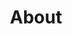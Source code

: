---
title: About
permalink: /about/
layout: flow
js-package: about
css-package: about
jumbotron:
  triangle-divider: true
  title: About
  description: >-
    If you work on open source software for Arm platforms, Linaro Connect is the
    place to be to understand the latest developments and work directly with the
    most active engineers and maintainers in the ecosystem.
  carousel-images:
    - /assets/images/content/bkk19-group-photo.jpg
    - /assets/images/content/lcu14.jpg
    - /assets/images/content/lcu13.jpg
    - /assets/images/content/lce13.jpg
    - /assets/images/content/lca14.jpg
    - /assets/images/content/lca13.jpg
    - /assets/images/content/las16.jpg
    - /assets/images/content/hkg15.jpg
    - /assets/images/content/bud17.jpg
    - /assets/images/content/bkk16.jpg

flow:
    - row: container_row 
    #   style: dark
      items:
        - format: text
          style: text-center
          content: >
                Every six months, over 300 of the world's leading open source engineers working on Arm get together for a full week of engineering sessions and hacking at Linaro Connect. Linaro Connect Bangkok has now ended. The next Connect will be held in San Diego California September 23-27, 2019. Registration will be announced in May 2019.


                To view slides or videos from the keynotes and sessions from previous Connects, please go to our [Resources page](https://connect.linaro.org/resources/).

    - row: container_row 
      style: block_row
    #   background_image: /assets/images/content/bkk19-group-photo.jpg
      sections:
        - format: block
          style: text-center text-white
          item_width: 4
          content: 
              - title: 
                    size: h3
                    content: Collaborate & Learn
                url: /about/
                background_image: /assets/images/content/bkk19-group-photo.jpg
                text:
                    content: >
                        Collaborate with the engineers _leading_ open source software development in the _Arm ecosystem_, have in-depth
                        technical conversations about real world issues and solutions, and attend how-to training sessions about the
                         latest Arm software developments.
                buttons:
                    - title: View Resources
                      url: /resources/
                      icon: fa fa-book
                      class: btn-primary
              - title: 
                    size: h3
                    content: Contribute
                url: /about/
                background_image: /assets/images/content/bkk19-group-photo.jpg
                text:
                    content: >
                        Bring your knowledge and experience to influence and contribute to Linaro's development work. Linaro Connect is a unique opportunity to put your ideas forward face to face with other contributors and maintainers. If you have something relevant you'd like to show off, consider participating in Demo Friday.
                buttons:
                    - title: Submit a Demo
                      url: /demo-friday/
                      icon: fa fa-slideshare
                      class: btn-primary
              - title: 
                    size: h3
                    content: Socialize
                url: /about/
                background_image: /assets/images/content/bkk19-group-photo.jpg
                text:
                    content: >
                        In addition to the regular breaks in the day and informal hacking sessions, there are a range of evening events at which you can network with your peers and get to know the other attendees.
                buttons:
                    - title: View Schedule
                      url: /about/
                      icon: fa fa-clock-o
                      class: btn-primary
    - row: container_row 
    #   style: dark
      sections:
        - format: title
          content: Code of Conduct
          size: h2
        - format: text
          class: text-center
          content: >
                Linaro Ltd, as host for Linaro Connect, is dedicated to a harassment-free conference experience for everyone.
        - format: buttons
          style: text-center
          content:
              - title: Anti-harassment Policy
                url: /code-of-conduct/
                icon: fa fa-arrow-right
                class: btn-primary
    - row: full_width_row
      #style: new
      sections:
        - format: title
          content: Highlights from BKK19
          size: h2
        - format: slider
        #   style: text-center text-white
          content:
              lightbox_enabled: true
              seconds_per_slide: 5
              nav: true
              dots: false
              xs_items: 1
              sm_items: 2
              md_items: 4
              lg_items: 6 
              items:
                - image: /assets/images/content/bkk19-sponsor-table.jpg
                  title: Sponsor table at Linaro Connect Bangkok 2019
                - image: /assets/images/content/bkk19-registration-desk.jpg
                  title: Registration desk at Linaro Connect Bangkok 2019
                - image: /assets/images/content/bkk19-packet-sponsored-food.jpg
                  title: Packet branded macaron's at Linaro Connect Bangkok 2019
                - image: /assets/images/content/bkk19-li-gong-keynote-linaro-matters.jpg
                  title: >-
                    Linaro CEO, Li Gong, presenting the opening keynote at Linaro Connect
                    Bangkok 2019
                - image: /assets/images/content/bkk19-li-gong-keynote.jpg
                  title: >-
                    Linaro CEO, Li Gong, presenting the opening keynote at Linaro Connect
                    Bangkok 2019
                - image: /assets/images/content/bkk19-jacob-smith-packet-keynote.jpg
                  title: >-
                    Jacob Smith from Packet presenting his keynote at Linaro Connect Bangkok 2019
                - image: /assets/images/content/bkk19-google-keynote.jpg
                  title: Google's keynote at Linaro Connect Bangkok 2019
                - image: /assets/images/content/bkk19-demo-friday.jpg
                  title: Demo Friday hacking at Linaro Connect Bangkok 2019
                - image: /assets/images/content/bkk19-chris-royston-arm-developer-talk.jpg
                  title: >-
                    Chris Royston from Arm talking about the new revision of developer.arm.com
                    at Linaro Connect Bangkok 2019
                - image: /assets/images/content/bkk19-bosch-keynote-2.jpg
                  title: >-
                    Dirk Slama from Bosch presenting his keynote at Linaro Connect Bangkok 2019
                - image: /assets/images/content/bkk19-bosch-keynote.jpg
                  title: >-
                    Dirk Slama from Bosch presenting his keynote at Linaro Connect Bangkok 2019
                - image: /assets/images/content/bkk19-backpack-giveaway.jpg
                  title: RedHat's giveaway at Linaro Connect Bangkok 2019.
                - image: /assets/images/content/bkk19-ai-demo.jpg
                  title: Object recognition at Linaro Connect Bangkok 2019

---